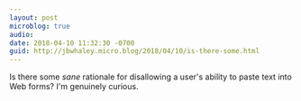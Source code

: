 ```yaml
---
layout: post
microblog: true
audio: 
date: 2018-04-10 11:32:30 -0700
guid: http://jbwhaley.micro.blog/2018/04/10/is-there-some.html
---
```

Is there some *sane* rationale for disallowing a user's ability to paste text into Web forms? I'm genuinely curious.

